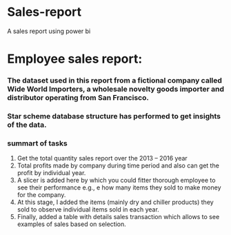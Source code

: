 # Sales-report
A sales report using power bi
# Employee sales report:

### The dataset used in this report from a fictional company called Wide World Importers, a wholesale novelty goods importer and distributor operating from San Francisco. 

### Star scheme database structure has performed to get insights of the data.

### summart of tasks

1.	Get the total quantity sales report over the 2013 – 2016 year
2.	Total profits made by company during time period and also can get the profit by individual year.
3.	A slicer is added here by which you could fitter thorough employee to see their performance e.g., e how many items they sold to make money for the company.
4.	At this stage, I added the items (mainly dry and chiller products) they sold to observe individual items sold in each year.
5.	Finally, added a table with details sales transaction which allows to see examples of sales based on selection. 
